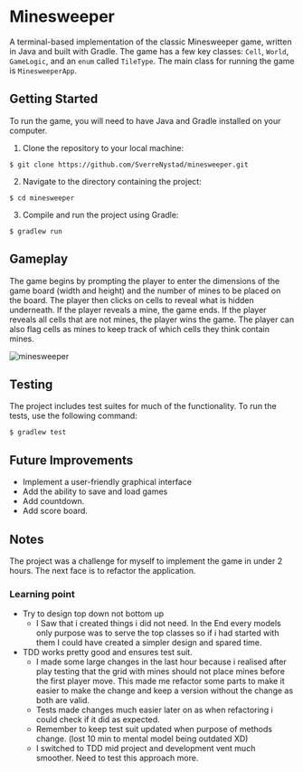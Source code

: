 # Minesweeper

A terminal-based implementation of the classic Minesweeper game, written in Java and built with Gradle. The game has a few key classes: `Cell`, `World`, `GameLogic`, and an `enum` called `TileType`. The main class for running the game is `MinesweeperApp`.

## Getting Started

To run the game, you will need to have Java and Gradle installed on your computer.

1. Clone the repository to your local machine:

```
$ git clone https://github.com/SverreNystad/minesweeper.git
```

2. Navigate to the directory containing the project:

```
$ cd minesweeper
```

3. Compile and run the project using Gradle:

```
$ gradlew run
```

## Gameplay

The game begins by prompting the player to enter the dimensions of the game board (width and height) and the number of mines to be placed on the board. The player then clicks on cells to reveal what is hidden underneath. If the player reveals a mine, the game ends. If the player reveals all cells that are not mines, the player wins the game. The player can also flag cells as mines to keep track of which cells they think contain mines.

![minesweeper](https://user-images.githubusercontent.com/89105607/235387721-b2c5e994-21ec-438c-94c2-2cf3d3d0982f.PNG)


## Testing

The project includes test suites for much of the functionality. To run the tests, use the following command:

```
$ gradlew test
```

## Future Improvements

- Implement a user-friendly graphical interface
- Add the ability to save and load games
- Add countdown.
- Add score board.

## Notes
The project was a challenge for myself to implement the game in under 2 hours. The next face is to refactor the application.

### Learning point
* Try to design top down not bottom up
  * I Saw that i created things i did not need. In the End every models only purpose was to serve the top classes so if i had started with them I could have created a simpler design and spared time.
* TDD works pretty good and ensures test suit.
  * I made some large changes in the last hour because i realised after play testing that the grid with mines should not place mines before the first player move. This made me refactor some parts to make it easier to make the change and keep a version without the change as both are valid.
  * Tests made changes much easier later on as when refactoring i could check if it did as expected.
  * Remember to keep test suit updated when purpose of methods change. (lost 10 min to mental model being outdated XD)
  * I switched to TDD mid project and development vent much smoother. Need to test this approach more.
